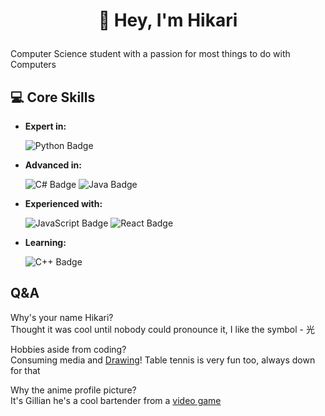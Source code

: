 # <p align="center">👋 Hey, I'm **Hikari** </p>

Computer Science student with a passion for most things to do with Computers

## 💻 **Core Skills**

- **Expert in:**
  
  ![Python Badge](https://img.shields.io/badge/Python-3776AB?style=for-the-badge&logo=python&logoColor=white) 

- **Advanced in:**
  
  ![C# Badge](https://img.shields.io/badge/C%23-239120?style=for-the-badge&logo=c-sharp&logoColor=white) 
  ![Java Badge](https://img.shields.io/badge/Java-007396?style=for-the-badge&logo=java&logoColor=white) 

- **Experienced with:**

  ![JavaScript Badge](https://img.shields.io/badge/JavaScript-F7DF1E?style=for-the-badge&logo=javascript&logoColor=black) 
  ![React Badge](https://img.shields.io/badge/React.js-61DAFB?style=for-the-badge&logo=react&logoColor=black) 

- **Learning:**

  ![C++ Badge](https://img.shields.io/badge/C%2B%2B-00599C?style=for-the-badge&logo=c%2B%2B&logoColor=white) 

## Q&A

Why's your name Hikari?   
Thought it was cool until nobody could pronounce it, I like the symbol - 光

Hobbies aside from coding?    
Consuming media and [Drawing](https://media.discordapp.net/attachments/1201633633631477952/1378512647401767047/Ghostnuts_Commission_-_Colour_Ew.png?ex=684c08b2&is=684ab732&hm=d7f68e29097a9028995206bbbfb526be1c3a26d78105c62373aedfd7b4c65095&=&format=webp&quality=lossless&width=794&height=864)! Table tennis is very fun too, always down for that

Why the anime profile picture?   
It's Gillian he's a cool bartender from a [video game](https://store.steampowered.com/app/447530/VA11_HallA_Cyberpunk_Bartender_Action/)



